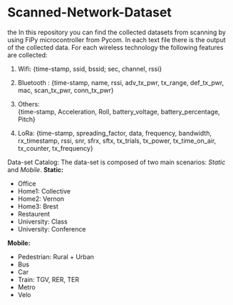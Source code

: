 # Scanned-Network-Dataset
the 
In this repository you can find the collected datasets from scanning by using FiPy microcontroller from Pycom.
In each text file there is the output of the collected data.
For each wireless technology the following features are collected:

 1) Wifi: 
   {time-stamp, ssid, bssid; sec, channel, rssi}

 2) Bluetooth : 
   {time-stamp, name, rssi, adv_tx_pwr, tx_range, def_tx_pwr, mac, scan_tx_pwr, conn_tx_pwr}

 3) Others:  
   {time-stamp, Acceleration, Roll, battery_voltage, battery_percentage, Pitch}

 4) LoRa: 
   {time-stamp, spreading_factor, data, frequency, bandwidth, rx_timestamp, rssi, snr, sfrx, sftx, tx_trials, tx_power, tx_time_on_air, tx_counter,             tx_frequency}


Data-set Catalog:
The data-set is composed of two main scenarios: *Static* and *Mobile*.
**Static:**
- Office
- Home1: Collective
- Home2: Vernon
- Home3: Brest
- Restaurent
- University: Class
- University: Conference

**Mobile:**
- Pedestrian: Rural + Urban
- Bus
- Car
- Train: TGV, RER, TER
- Metro
- Velo
